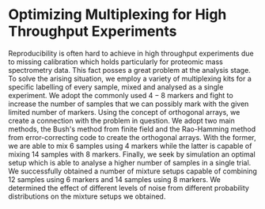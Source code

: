 # Optimizing Multiplexing for High Throughput Experiments
Reproducibility is often hard to achieve in high throughput experiments due to missing calibration which holds particularly for proteomic mass spectrometry data.
This fact posses a great problem at the analysis stage. To solve the arising situation, we employ a variety of multiplexing kits for a specific labelling of every sample, mixed and analysed as a single experiment. We adopt the commonly used $4 - 8$ markers and fight to increase the number of samples that we can possibly mark with the given limited number of markers. Using the concept of orthogonal arrays, we create a connection with the problem in question. We adopt two main methods, the Bush's method from finite field and the Rao-Hamming method from error-correcting code to create the orthogonal arrays. With the former, we are able to mix $6$ samples using $4$ markers while the latter is capable of mixing $14$ samples with $8$ markers. Finally, we seek by simulation an optimal setup which is able to analyse a higher number of samples in a single trial. We successfully obtained a number of mixture setups capable of combining $12$ samples using $6$ markers and $14$ samples using $8$ markers. We determined the effect of different levels of noise from different probability distributions on the mixture setups we obtained.
